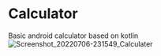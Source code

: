 # Calculator
Basic android calculator based on kotlin
![Screenshot_20220706-231549_Calculater](https://user-images.githubusercontent.com/60656100/177613545-fa666c40-909d-4006-9a67-a5c259bfe6b3.jpg)
